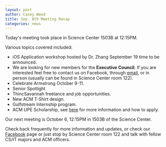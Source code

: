 ```yaml
---
layout: post
author: Casey Weed
title: Sep. 8th Meeting Recap
categories: news
---
```


Today's meeting took place in Science Center 1503B at 12:15PM. 

Various topics covered included:

* iOS Application workshop hosted by Dr. Zhang September 19 time to be announced.
* We are looking for new members for the **Executive Council**. If you are interested feel free to contact us on Facebook, through [email](mailto:armstrong.acm@gmail.com), or in person (usually can be found in Science Center room 122).
* Celebrate Armstrong October 9-11.
* Senior Spotlight
* ThincSavannah freelance and job opportunities.
* New ACM T-Shirt design.
* Gulfstream Internship program.
* ACM UPE Scholarship, see [here](http://www.acm.org/chapters/students/upe_award01) for more information and how to apply.

Our next meeting is October 6, 12:15PM in 1503B of the Science Center.

Check back frequently for more information and updates, or check our [Facebook](http://facebook.com/asuacm) page or just stop by Science Center room 122 and talk with fellow CS/IT majors and ACM officers.
